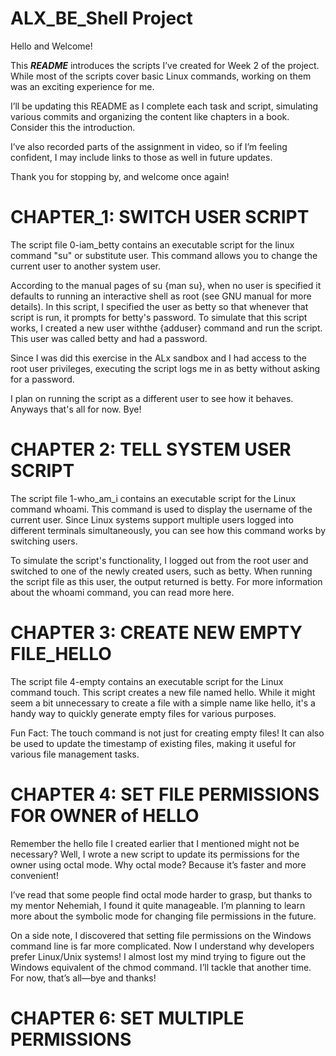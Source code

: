 # ALX_BE_Shell Project
Hello and Welcome!

This ***README*** introduces the scripts I’ve created for Week 2 of the project. While most of the scripts cover basic Linux commands, working on them was an exciting experience for me.

I’ll be updating this README as I complete each task and script, simulating various commits and organizing the content like chapters in a book. Consider this the introduction.

I’ve also recorded parts of the assignment in video, so if I’m feeling confident, I may include links to those as well in future updates.

Thank you for stopping by, and welcome once again!

# CHAPTER_1: SWITCH USER SCRIPT
The script file 0-iam_betty contains an executable script for the linux command "su" or substitute user. This command allows you to change the current user to another system user.

According to the manual pages of su {man su}, when no user is specified it defaults to running an interactive shell as root (see GNU manual for more details). In this script, I specified the user as betty so that whenever that script is run, it prompts for betty's password. To simulate that this script works, I created a new user withthe {adduser} command and run the script. This user was called betty and had a password.

Since I was did this exercise in the ALx sandbox and I had access to the root user privileges, executing the script logs me in as betty without asking for a password. 

I plan on running the script as a different user to see how it behaves. Anyways that's all for now. Bye!

# CHAPTER 2: TELL SYSTEM USER SCRIPT
The script file 1-who_am_i contains an executable script for the Linux command whoami. This command is used to display the username of the current user. Since Linux systems support multiple users logged into different terminals simultaneously, you can see how this command works by switching users.

To simulate the script's functionality, I logged out from the root user and switched to one of the newly created users, such as betty. When running the script file as this user, the output returned is betty. For more information about the whoami command, you can read more here.

# CHAPTER 3: CREATE NEW EMPTY FILE_HELLO
The script file 4-empty contains an executable script for the Linux command touch. This script creates a new file named hello. While it might seem a bit unnecessary to create a file with a simple name like hello, it's a handy way to quickly generate empty files for various purposes.

Fun Fact: The touch command is not just for creating empty files! It can also be used to update the timestamp of existing files, making it useful for various file management tasks.

# CHAPTER 4: SET FILE PERMISSIONS FOR OWNER of HELLO
Remember the hello file I created earlier that I mentioned might not be necessary? Well, I wrote a new script to update its permissions for the owner using octal mode. Why octal mode? Because it’s faster and more convenient!

I’ve read that some people find octal mode harder to grasp, but thanks to my mentor Nehemiah, I found it quite manageable. I’m planning to learn more about the symbolic mode for changing file permissions in the future.

On a side note, I discovered that setting file permissions on the Windows command line is far more complicated. Now I understand why developers prefer Linux/Unix systems! I almost lost my mind trying to figure out the Windows equivalent of the chmod command. I’ll tackle that another time. For now, that’s all—bye and thanks!

# CHAPTER 6: SET MULTIPLE PERMISSIONS

